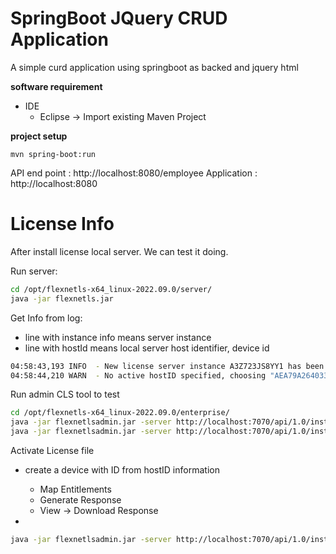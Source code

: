 # SpringBoot JQuery CRUD Application

A simple curd application using springboot as backed and jquery html

**software requirement**

 - IDE
    - Eclipse -> Import existing Maven Project
 
 **project setup**

    mvn spring-boot:run

API end point : http://localhost:8080/employee
Application : http://localhost:8080


# License Info

After install license local server.
We can test it doing.

Run server: 

``` bash
cd /opt/flexnetls-x64_linux-2022.09.0/server/
java -jar flexnetls.jar
```

Get Info from log:
 - line with instance info means server instance
 - line with hostId means local server host identifier, device id

``` bash
04:58:43,193 INFO  - New license server instance A3Z723JS8YY1 has been constructed
04:58:44,210 WARN  - No active hostID specified, choosing "AEA79A264033/Ethernet"

```

Run admin CLS tool to test

``` bash
cd /opt/flexnetls-x64_linux-2022.09.0/enterprise/
java -jar flexnetlsadmin.jar -server http://localhost:7070/api/1.0/instances/~
java -jar flexnetlsadmin.jar -server http://localhost:7070/api/1.0/instances/A3Z723JS8YY1 -features

```

Activate License file
 - create a device with ID from hostID information
   - Map Entitlements 
   - Generate Response
   - View -> Download Response
   
 - 

``` bash
java -jar flexnetlsadmin.jar -server http://localhost:7070/api/1.0/instances/A3Z723JS8YY1 -activate -load AEA79A264033.bin
```




